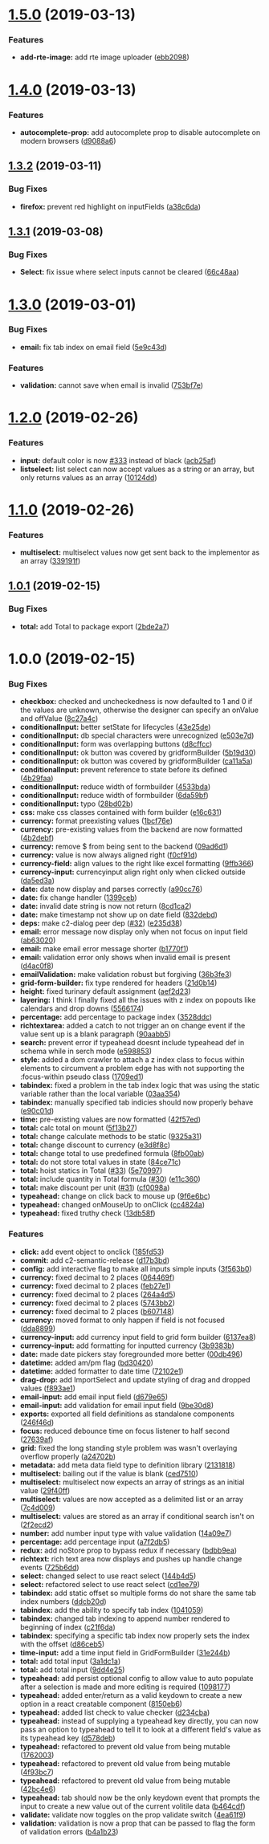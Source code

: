 # [1.5.0](https://github.com/ClearC2/grid-form-builder/compare/v1.4.0...v1.5.0) (2019-03-13)


### Features

* **add-rte-image:** add rte image uploader ([ebb2098](https://github.com/ClearC2/grid-form-builder/commit/ebb2098))

# [1.4.0](https://github.com/ClearC2/grid-form-builder/compare/v1.3.2...v1.4.0) (2019-03-13)


### Features

* **autocomplete-prop:** add autocomplete prop to disable autocomplete on modern browsers ([d9088a6](https://github.com/ClearC2/grid-form-builder/commit/d9088a6))

## [1.3.2](https://github.com/ClearC2/grid-form-builder/compare/v1.3.1...v1.3.2) (2019-03-11)


### Bug Fixes

* **firefox:** prevent red highlight on inputFields ([a38c6da](https://github.com/ClearC2/grid-form-builder/commit/a38c6da))

## [1.3.1](https://github.com/ClearC2/grid-form-builder/compare/v1.3.0...v1.3.1) (2019-03-08)


### Bug Fixes

* **Select:** fix issue where select inputs cannot be cleared ([66c48aa](https://github.com/ClearC2/grid-form-builder/commit/66c48aa))

# [1.3.0](https://github.com/ClearC2/grid-form-builder/compare/v1.2.0...v1.3.0) (2019-03-01)


### Bug Fixes

* **email:** fix tab index on email field ([5e9c43d](https://github.com/ClearC2/grid-form-builder/commit/5e9c43d))


### Features

* **validation:** cannot save when email is invalid ([753bf7e](https://github.com/ClearC2/grid-form-builder/commit/753bf7e))

# [1.2.0](https://github.com/ClearC2/grid-form-builder/compare/v1.1.0...v1.2.0) (2019-02-26)


### Features

* **input:** default color is now [#333](https://github.com/ClearC2/grid-form-builder/issues/333) instead of black ([acb25af](https://github.com/ClearC2/grid-form-builder/commit/acb25af))
* **listselect:** list select can now accept values as a string or an array, but only returns values as an array ([10124dd](https://github.com/ClearC2/grid-form-builder/commit/10124dd))

# [1.1.0](https://github.com/ClearC2/grid-form-builder/compare/v1.0.1...v1.1.0) (2019-02-26)


### Features

* **multiselect:** multiselect values now get sent back to the implementor as an array ([339191f](https://github.com/ClearC2/grid-form-builder/commit/339191f))

## [1.0.1](https://github.com/ClearC2/grid-form-builder/compare/v1.0.0...v1.0.1) (2019-02-15)


### Bug Fixes

* **total:** add Total to package export ([2bde2a7](https://github.com/ClearC2/grid-form-builder/commit/2bde2a7))

# 1.0.0 (2019-02-15)


### Bug Fixes

* **checkbox:** checked and uncheckedness is now defaulted to 1 and 0 if the values are unknown, otherwise the designer can specify an onValue and offValue ([8c27a4c](https://github.com/ClearC2/grid-form-builder/commit/8c27a4c))
* **conditionalInput:** better setState for lifecycles ([43e25de](https://github.com/ClearC2/grid-form-builder/commit/43e25de))
* **conditionalInput:** db special characters were unrecognized ([e503e7d](https://github.com/ClearC2/grid-form-builder/commit/e503e7d))
* **conditionalInput:** form was overlapping buttons ([d8cffcc](https://github.com/ClearC2/grid-form-builder/commit/d8cffcc))
* **conditionalInput:** ok button was covered by gridformBuilder ([5b19d30](https://github.com/ClearC2/grid-form-builder/commit/5b19d30))
* **conditionalInput:** ok button was covered by gridformBuilder ([ca11a5a](https://github.com/ClearC2/grid-form-builder/commit/ca11a5a))
* **conditionalInput:** prevent reference to state before its defined ([4b29faa](https://github.com/ClearC2/grid-form-builder/commit/4b29faa))
* **conditionalInput:** reduce width of formbuilder ([4533bda](https://github.com/ClearC2/grid-form-builder/commit/4533bda))
* **conditionalInput:** reduce width of formbuilder ([6da59bf](https://github.com/ClearC2/grid-form-builder/commit/6da59bf))
* **conditionalInput:** typo ([28bd02b](https://github.com/ClearC2/grid-form-builder/commit/28bd02b))
* **css:** make css classes contained with form builder ([e16c631](https://github.com/ClearC2/grid-form-builder/commit/e16c631))
* **currency:** format preexisting values ([1bcf76e](https://github.com/ClearC2/grid-form-builder/commit/1bcf76e))
* **currency:** pre-existing values from the backend are now formatted ([4b2debf](https://github.com/ClearC2/grid-form-builder/commit/4b2debf))
* **currency:** remove $ from being sent to the backend ([09ad6d1](https://github.com/ClearC2/grid-form-builder/commit/09ad6d1))
* **currency:** value is now always aligned right ([f0cf91d](https://github.com/ClearC2/grid-form-builder/commit/f0cf91d))
* **currency-field:** align values to the right like excel formatting ([9ffb366](https://github.com/ClearC2/grid-form-builder/commit/9ffb366))
* **currency-input:** currencyinput align right only when clicked outside ([da5ed3a](https://github.com/ClearC2/grid-form-builder/commit/da5ed3a))
* **date:** date now display and parses correctly ([a90cc76](https://github.com/ClearC2/grid-form-builder/commit/a90cc76))
* **date:** fix change handler ([1399ceb](https://github.com/ClearC2/grid-form-builder/commit/1399ceb))
* **date:** invalid date string is now not return ([8cd1ca2](https://github.com/ClearC2/grid-form-builder/commit/8cd1ca2))
* **date:** make timestamp not show up on date field ([832debd](https://github.com/ClearC2/grid-form-builder/commit/832debd))
* **deps:** make c2-dialog peer dep ([#32](https://github.com/ClearC2/grid-form-builder/issues/32)) ([e235d38](https://github.com/ClearC2/grid-form-builder/commit/e235d38))
* **email:** error message now display only when not focus on input field ([ab63020](https://github.com/ClearC2/grid-form-builder/commit/ab63020))
* **email:** make email error message shorter ([b1770f1](https://github.com/ClearC2/grid-form-builder/commit/b1770f1))
* **email:** validation error only shows when invalid email is present ([d4ac0f8](https://github.com/ClearC2/grid-form-builder/commit/d4ac0f8))
* **emailValidation:** make validation robust but forgiving ([36b3fe3](https://github.com/ClearC2/grid-form-builder/commit/36b3fe3))
* **grid-form-builder:** fix type rendered for headers ([21d0b14](https://github.com/ClearC2/grid-form-builder/commit/21d0b14))
* **height:** fixed turinary default assignment ([aef2d23](https://github.com/ClearC2/grid-form-builder/commit/aef2d23))
* **layering:** I think I finally fixed all the issues with z index on popouts like calendars and drop downs ([5566174](https://github.com/ClearC2/grid-form-builder/commit/5566174))
* **percentage:** add percentage to package index ([3528ddc](https://github.com/ClearC2/grid-form-builder/commit/3528ddc))
* **richtextarea:** added a catch to not trigger an on change event if the value sent up is a blank paragraph ([90aabb5](https://github.com/ClearC2/grid-form-builder/commit/90aabb5))
* **search:** prevent error if typeahead doesnt include typeahead def in schema while in serch mode ([e598853](https://github.com/ClearC2/grid-form-builder/commit/e598853))
* **style:** added a dom crawler to attach a z index class to focus within elements to circumvent a problem edge has with not supporting the :focus-within pseudo class ([1709ed1](https://github.com/ClearC2/grid-form-builder/commit/1709ed1))
* **tabindex:** fixed a problem in the tab index logic that was using the static variable rather than the local variable ([03aa354](https://github.com/ClearC2/grid-form-builder/commit/03aa354))
* **tabindex:** manually specified tab indicies should now properly behave ([e90c01d](https://github.com/ClearC2/grid-form-builder/commit/e90c01d))
* **time:** pre-existing values are now formatted ([42f57ed](https://github.com/ClearC2/grid-form-builder/commit/42f57ed))
* **total:** calc total on mount ([5f13b27](https://github.com/ClearC2/grid-form-builder/commit/5f13b27))
* **total:** change calculate methods to be static ([9325a31](https://github.com/ClearC2/grid-form-builder/commit/9325a31))
* **total:** change discount to currency ([e3d8f8c](https://github.com/ClearC2/grid-form-builder/commit/e3d8f8c))
* **total:** change total to use predefined formula ([8fb00ab](https://github.com/ClearC2/grid-form-builder/commit/8fb00ab))
* **total:** do not store total values in state ([84ce71c](https://github.com/ClearC2/grid-form-builder/commit/84ce71c))
* **total:** hoist statics in Total ([#33](https://github.com/ClearC2/grid-form-builder/issues/33)) ([5e70997](https://github.com/ClearC2/grid-form-builder/commit/5e70997))
* **total:** include quantity in Total formula ([#30](https://github.com/ClearC2/grid-form-builder/issues/30)) ([e11c360](https://github.com/ClearC2/grid-form-builder/commit/e11c360))
* **total:** make discount per unit ([#31](https://github.com/ClearC2/grid-form-builder/issues/31)) ([cf0098a](https://github.com/ClearC2/grid-form-builder/commit/cf0098a))
* **typeahead:** change on click back to mouse up ([9f6e6bc](https://github.com/ClearC2/grid-form-builder/commit/9f6e6bc))
* **typeahead:** changed onMouseUp to onClick ([cc4824a](https://github.com/ClearC2/grid-form-builder/commit/cc4824a))
* **typeahead:** fixed truthy check ([13db58f](https://github.com/ClearC2/grid-form-builder/commit/13db58f))


### Features

* **click:** add event object to onclick ([185fd53](https://github.com/ClearC2/grid-form-builder/commit/185fd53))
* **commit:** add c2-semantic-release ([d17b3bd](https://github.com/ClearC2/grid-form-builder/commit/d17b3bd))
* **config:** add interactive flag to make all inputs simple inputs ([3f563b0](https://github.com/ClearC2/grid-form-builder/commit/3f563b0))
* **currency:** fixed decimal to 2 places ([064469f](https://github.com/ClearC2/grid-form-builder/commit/064469f))
* **currency:** fixed decimal to 2 places ([feb27e1](https://github.com/ClearC2/grid-form-builder/commit/feb27e1))
* **currency:** fixed decimal to 2 places ([264a4d5](https://github.com/ClearC2/grid-form-builder/commit/264a4d5))
* **currency:** fixed decimal to 2 places ([5743bb2](https://github.com/ClearC2/grid-form-builder/commit/5743bb2))
* **currency:** fixed decimal to 2 places ([b607148](https://github.com/ClearC2/grid-form-builder/commit/b607148))
* **currency:** moved format to only happen if field is not focused ([dda8899](https://github.com/ClearC2/grid-form-builder/commit/dda8899))
* **currency-input:** add currency input field to grid form builder ([6137ea8](https://github.com/ClearC2/grid-form-builder/commit/6137ea8))
* **currency-input:** add formatting for inputted currency ([3b9383b](https://github.com/ClearC2/grid-form-builder/commit/3b9383b))
* **date:** made date pickers stay foregrounded more better ([00db496](https://github.com/ClearC2/grid-form-builder/commit/00db496))
* **datetime:** added am/pm flag ([bd30420](https://github.com/ClearC2/grid-form-builder/commit/bd30420))
* **datetime:** added formatter to date time ([72102e1](https://github.com/ClearC2/grid-form-builder/commit/72102e1))
* **drag-drop:** add ImportSelect and update styling of drag and dropped values ([f893ae1](https://github.com/ClearC2/grid-form-builder/commit/f893ae1))
* **email-input:** add email input field ([d679e65](https://github.com/ClearC2/grid-form-builder/commit/d679e65))
* **email-input:** add validation for email input field ([9be30d8](https://github.com/ClearC2/grid-form-builder/commit/9be30d8))
* **exports:** exported all field definitions as standalone components ([246f46d](https://github.com/ClearC2/grid-form-builder/commit/246f46d))
* **focus:** reduced debounce time on focus listener to half second ([27639af](https://github.com/ClearC2/grid-form-builder/commit/27639af))
* **grid:** fixed the long standing style problem was wasn't overlaying overflow properly ([a24702b](https://github.com/ClearC2/grid-form-builder/commit/a24702b))
* **metadata:** add meta data field type to definition library ([2131818](https://github.com/ClearC2/grid-form-builder/commit/2131818))
* **multiselect:** bailing out if the value is blank ([ced7510](https://github.com/ClearC2/grid-form-builder/commit/ced7510))
* **multiselect:** multiselect now expects an array of strings as an initial value ([29f40ff](https://github.com/ClearC2/grid-form-builder/commit/29f40ff))
* **multiselect:** values are now accepted as a delimited list or an array ([7c4d009](https://github.com/ClearC2/grid-form-builder/commit/7c4d009))
* **multiselect:** values are stored as an array if conditional search isn't on ([2f2ecd2](https://github.com/ClearC2/grid-form-builder/commit/2f2ecd2))
* **number:** add number input type with value validation ([14a09e7](https://github.com/ClearC2/grid-form-builder/commit/14a09e7))
* **percentage:** add percentage input ([a7f2db5](https://github.com/ClearC2/grid-form-builder/commit/a7f2db5))
* **redux:** add noStore prop to bypass redux if necessary ([bdbb9ea](https://github.com/ClearC2/grid-form-builder/commit/bdbb9ea))
* **richtext:** rich text area now displays and pushes up handle change events ([725b6dd](https://github.com/ClearC2/grid-form-builder/commit/725b6dd))
* **select:** changed select to use react select ([144b4d5](https://github.com/ClearC2/grid-form-builder/commit/144b4d5))
* **select:** refactored select to use react select ([cd1ee79](https://github.com/ClearC2/grid-form-builder/commit/cd1ee79))
* **tabindex:** add static offset so multiple forms do not share the same tab index numbers ([ddcb20d](https://github.com/ClearC2/grid-form-builder/commit/ddcb20d))
* **tabindex:** add the ability to specify tab index ([1041059](https://github.com/ClearC2/grid-form-builder/commit/1041059))
* **tabindex:** changed tab indexing to append number rendered to beginning of index ([c21f6da](https://github.com/ClearC2/grid-form-builder/commit/c21f6da))
* **tabindex:** specifying a specific tab index now properly sets the index with the offset ([d86ceb5](https://github.com/ClearC2/grid-form-builder/commit/d86ceb5))
* **time-input:** add a time input field in GridFormBuilder ([31e244b](https://github.com/ClearC2/grid-form-builder/commit/31e244b))
* **total:** add total input ([3a1dc1a](https://github.com/ClearC2/grid-form-builder/commit/3a1dc1a))
* **total:** add total input ([9dd4e25](https://github.com/ClearC2/grid-form-builder/commit/9dd4e25))
* **typeahead:** add persist optional config to allow value to auto populate after a selection is made and more editing is required ([1098177](https://github.com/ClearC2/grid-form-builder/commit/1098177))
* **typeahead:** added enter/return as a valid keydown to create a new option in a react creatable component ([8150eb6](https://github.com/ClearC2/grid-form-builder/commit/8150eb6))
* **typeahead:** added list check to value checker ([d234cba](https://github.com/ClearC2/grid-form-builder/commit/d234cba))
* **typeahead:** instead of supplying a typeahead key directly, you can now pass an option to typeahead to tell it to look at a different field's value as its typeahead key ([d578deb](https://github.com/ClearC2/grid-form-builder/commit/d578deb))
* **typeahead:** refactored to prevent old value from being mutable ([1762003](https://github.com/ClearC2/grid-form-builder/commit/1762003))
* **typeahead:** refactored to prevent old value from being mutable ([4f93bc7](https://github.com/ClearC2/grid-form-builder/commit/4f93bc7))
* **typeahead:** refactored to prevent old value from being mutable ([42bc4e6](https://github.com/ClearC2/grid-form-builder/commit/42bc4e6))
* **typeahead:** tab should now be the only keydown event that prompts the input to create a new value out of the current volitile data ([b464cdf](https://github.com/ClearC2/grid-form-builder/commit/b464cdf))
* **validate:** validate now toggles on the prop validate switch ([4ea61f9](https://github.com/ClearC2/grid-form-builder/commit/4ea61f9))
* **validation:** validation is now a prop that can be passed to flag the form of validation errors ([b4a1b23](https://github.com/ClearC2/grid-form-builder/commit/b4a1b23))
